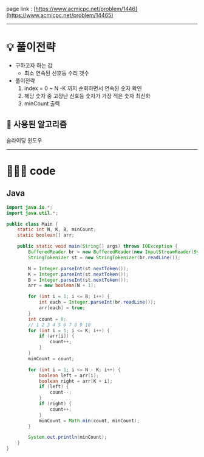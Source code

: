 page link : [https://www.acmicpc.net/problem/1446](https://www.acmicpc.net/problem/14465)

---

# 💡 풀이전략
- 구하고자 하는 값
    - 최소 연속된 신호등 수리 갯수
- 풀이전략
    1. index = 0 ~ N -K 까지 순회하면서 연속된 숫자 확인
    2. 해당 숫자 중 고장난 신호등 숫자가 가장 적은 숫자 최신화
    3. minCount 출력

## 🎨 사용된 알고리즘
슬라이딩 윈도우

---

# 🧑🏻‍💻 code

## Java

```java
import java.io.*;
import java.util.*;

public class Main {
    static int N, K, B, minCount;
    static boolean[] arr;

    public static void main(String[] args) throws IOException {
        BufferedReader br = new BufferedReader(new InputStreamReader(System.in));
        StringTokenizer st = new StringTokenizer(br.readLine());

        N = Integer.parseInt(st.nextToken());
        K = Integer.parseInt(st.nextToken());
        B = Integer.parseInt(st.nextToken());
        arr = new boolean[N + 1];

        for (int i = 1; i <= B; i++) {
            int each = Integer.parseInt(br.readLine());
            arr[each] = true;
        }
        int count = 0;
        // 1 2 3 4 5 6 7 8 9 10
        for (int i = 1; i <= K; i++) {
            if (arr[i]) {
                count++;
            }
        }
        minCount = count;

        for (int i = 1; i <= N - K; i++) {
            boolean left = arr[i];
            boolean right = arr[K + i];
            if (left) {
                count--;
            }
            if (right) {
                count++;
            }
            minCount = Math.min(count, minCount);
        }

        System.out.println(minCount);
    }
}
```
